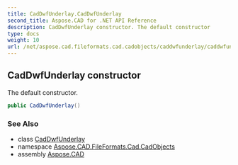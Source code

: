 ```yaml
---
title: CadDwfUnderlay.CadDwfUnderlay
second_title: Aspose.CAD for .NET API Reference
description: CadDwfUnderlay constructor. The default constructor
type: docs
weight: 10
url: /net/aspose.cad.fileformats.cad.cadobjects/caddwfunderlay/caddwfunderlay/
---
```

## CadDwfUnderlay constructor

The default constructor.

```csharp
public CadDwfUnderlay()
```

### See Also

* class [CadDwfUnderlay](../)
* namespace [Aspose.CAD.FileFormats.Cad.CadObjects](../../caddwfunderlay/)
* assembly [Aspose.CAD](../../../)


